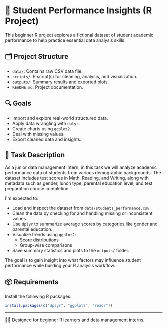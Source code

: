 # 🧠 Student Performance Insights (R Project)

This beginner R project explores a fictional dataset of student academic performance to help practice essential data analysis skills.

## 🗂 Project Structure

- `data/`: Contains raw CSV data file.
- `scripts/`: R script(s) for cleaning, analysis, and visualization.
- `outputs/`: Summary results and exported plots.
- `README.md`: Project documentation.

## 🔍 Goals

- Import and explore real-world structured data.
- Apply data wrangling with `dplyr`.
- Create charts using `ggplot2`.
- Deal with missing values.
- Export cleaned data and insights.

## 🧾 Task Description

As a junior data management intern, in this task we will analyze academic performance data of students from various demographic backgrounds. The dataset includes test scores in Math, Reading, and Writing, along with metadata such as gender, lunch type, parental education level, and test preparation course completion.

I'm expected to:

- Load and inspect the dataset from `data/students_performance.csv`.
- Clean the data by checking for and handling missing or inconsistent values.
- Use `dplyr` to summarize average scores by categories like gender and parental education.
- Visualize trends using `ggplot2`:
  - Score distributions
  - Group-wise comparisons
- Save summary statistics and plots to the `outputs/` folder.

The goal is to gain insight into what factors may influence student performance while building your R analysis workflow.

## 📦 Requirements

Install the following R packages:

```r
install.packages(c("dplyr", "ggplot2", "readr"))
````

---

👩‍💻 Designed for beginner R learners and data management interns.
